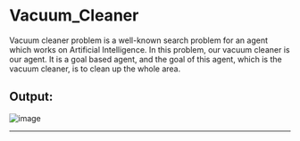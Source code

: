 # Vacuum_Cleaner

Vacuum cleaner problem is a well-known search problem for an agent which works on Artificial Intelligence. In this problem, our vacuum cleaner is our agent. It is a goal based agent, and the goal of this agent, which is the vacuum cleaner, is to clean up the whole area. 


## Output:

![image](https://user-images.githubusercontent.com/73773202/156790848-2013cdf8-633b-4315-aef0-1b5e02ad22a9.png)

---
